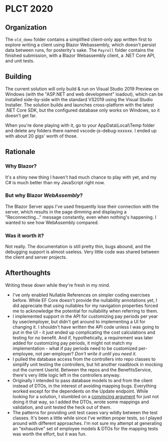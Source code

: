 # PLCT 2020

## Organization
The `old_demo` folder contains a simplified client-only app written first to explore writing a 
client using Blazor Webassembly, which doesn't persist data between runs, for posterity's sake.
The `Payroll` folder contains the finished submission, with a Blazor Webassembly client, a .NET Core
API, and unit tests.

## Building
The current solution will only build & run on Visual Studio 2019 Preview on Windows (with the "ASP.NET 
and web development" loadout), which can be installed side-by-side with the standard VS2019 using the
Visual Studio Installer. The solution builds and launches cross-platform with the latest .NET Core SDK, 
but the configured database only works on Windows, so it doesn't get far.

When you're done playing with it, go to your AppData\Local\Temp folder and delete any folders there named vscode-js-debug-xxxxxx.
I ended up with about 20 gigs' worth of those.

## Rationale
### Why Blazor?
It's a shiny new thing I haven't had much chance to play with yet, and my C# is much better 
than my JavaScript right now.
### But why Blazor _WebAssembly_?
The Blazor Server apps I've used frequently lose their connection with the server, which results
in the page dimming and displaying a "Reconnecting..." message constantly, even when nothing's happening.
I wanted to see how WebAssembly compared.
### Was it worth it?
Not really. The documentation is still pretty thin, bugs abound, and the debugging support is almost useless. 
Very little code was shared between the client and server projects.

## Afterthoughts
Writing these down while they're fresh in my mind.
* I've only enabled Nullable References on simpler coding exercises before. While EF Core doesn't
provide the nullability annotations yet, I did appreciate that using nullables for my navigation
properties forced me to acknowledge the potential for nullability when referring to them.
* I implemented support in the API for customizing pay periods per year by user/employer, but didn't
get around to implementing a UI for changing it. I shouldn't have written the API code unless I was
going to put in the UI - it just ended up complicating the cost calculations and testing for no
benefit. And if, hypothetically, a requirement was later added for customizing pay periods, it might
not match my implementation - what if pay periods need to be customized per-employee, not per-employer?
_Don't write it until you need it._
* I pulled the database access from the controllers into repo classes to simplify unit testing the
controllers, but hit another roadblock in mocking out the current UserId. Between the repos and the
BenefitsService, there's very little logic left in the controllers anyway.
* Originally I intended to pass database models to and from the client instead of DTOs, in the interest
of avoiding mapping bugs. Everything worked except for the dependents on the Update endpoint. 
While looking for a solution, I stumbled on a [convincing argument](https://stackoverflow.com/questions/55110021/ef-core-removing-a-related-entity-from-collection-navigation-property-does-not)
for just not doing it that way, so I added the DTOs, wrote some mappings and validation, and unit
tested the heck out of them.
* The patterns for providing unit test cases vary wildly between the test classes. It's been a little
while since I've written proper tests, so I played around with different approaches. I'm not sure
my attempt at generating an "exhaustive" set of employee models & DTOs for the mapping tests was
worth the effort, but it was fun.

